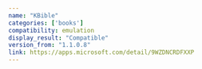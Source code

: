 ```yaml
---
name: "KBible"
categories: ['books']
compatibility: emulation
display_result: "Compatible"
version_from: "1.1.0.8"
link: https://apps.microsoft.com/detail/9WZDNCRDFXXP
---
```

